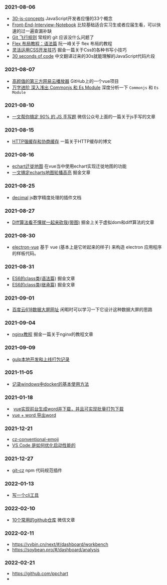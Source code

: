 

### 2021-08-06

- [30-js-concepts](https://github.com/stephentian/33-js-concepts) JavaScript开发者应懂的33个概念
- [Front-End-Interview-Notebook](https://github.com/CavsZhouyou/Front-End-Interview-Notebook) 比较基础适合实习生或者应届生看，可以快速的过一遍查漏补缺
- [Git 飞行规则](https://github.com/k88hudson/git-flight-rules/blob/master/README_zh-CN.md) 常规的 git 应该没什么问题了
- [Flex 布局教程：语法篇](http://www.ruanyifeng.com/blog/2015/07/flex-grammar.html) 阮一峰关于 flex 布局的教程
- [灵活运用CSS开发技巧](https://juejin.cn/post/6844903926110617613)  掘金一篇关于Css的各种书写小技巧
- [30 seconds of code](http://www.html.cn/30-seconds-of-code/) 中文翻译过来的30s就能理解的JavaScript代码片段



### 	2021-08-07

- [高颜值的第三方网易云播放器](https://github.com/qier222/YesPlayMusic) GitHub上的一个vue项目
- [万字进阶  深入浅出 Commonjs 和 Es Module](https://juejin.cn/post/6994224541312483336)  深度分析一下 `Commonjs` 和 `Es Module`

### 2021-08-10

-   [一文帮你搞定 90% 的 JS 手写题](https://mp.weixin.qq.com/s/gpZmJ2ZljlW83Pb-TCnm3A) 微信公众号上面的一篇关于js手写的文章  

### 2021-08-15

- [HTTP强缓存和协商缓存](https://segmentfault.com/a/1190000008956069) 一篇关于HTTP缓存的博文

### 2021-08-16

- [echart迁徙地图](https://blog.csdn.net/m0_49304996/article/details/118702290?spm=1001.2014.3001.5501)  在vue当中使用echart实现迁徙地图的功能
- [一文搞定echarts地图轮播高亮](https://juejin.cn/post/6997978246839042079#heading-6)  掘金文章

### 2021-08-25

- [decimal](https://mikemcl.github.io/decimal.js/#toFixed) js数字精度处理的插件文档

### 2021-08-27

- [DIff算法看不懂就一起来砍我(带图)](https://juejin.cn/post/7000266544181674014)  掘金上关于虚拟dom和diff算法的文章

### 2021-08-30

- [electron-vue](https://simulatedgreg.gitbooks.io/electron-vue/content/cn/)  基于 vue (基本上是它听起来的样子) 来构造 electron 应用程序的样板代码。

### 2021-08-31

- [ES6的class类(语法篇)](https://juejin.cn/post/7000891889465425957)  掘金文章
- [ES6的class类(继承篇)](https://juejin.cn/post/7001284277291712526) 掘金文章

### 2021-09-01

- [百度云618数据大屏网址](https://sugar.aipage.com/dashboard/5f81db321ff3e080e9f09168c923854f)   闲暇时可以学习一下它设计这种数据大屏的思路

### 2021-09-04

- [nginx教程](https://juejin.cn/post/6844903944267759624#heading-2)  掘金一篇关于nginx的教程文章

### 2021-09-09

- [gulp本地开发和上线打包记录](https://www.rinbowli.cn/article/5ff2c62f2191750ca0499915)

### 2021-11-05

- [记录windows中docker的基本使用方法](https://juejin.cn/post/6844903844451713031#comment)

### 2021-01-18

- ​	[vue实现前台生成word并下载，并且可实现批量打包下载](https://blog.csdn.net/baidu_36668721/article/details/115211615?spm=1001.2014.3001.5501)
- [vue + word 导出word](https://gitee.com/xhxdd/vue-export-word)

### 2021-12-21

- [cz-conventional-emoji](https://www.npmjs.com/package/cz-conventional-emoji)
- [VS Code 是如何优化启动性能的](https://fed.taobao.org/blog/taofed/do71ct/wpsf10/?spm=taofed.blogs.blog-list.1.31905ac8ZCJlFf)

### 2021-12-27

- [git-cz](https://www.npmjs.com/package/git-cz) npm 代码规范插件

### 2022-01-13

- [写一个cli工具](https://mp.weixin.qq.com/s/Il0oA09wNw8gag94WabbqQ)

### 2022-02-10

- [10个常用的github仓库](https://mp.weixin.qq.com/s/v6cn8ezmtVqd77xPqfY5NA) 微信文章

### 2022-02-11

- https://vvbin.cn/next/#/dashboard/workbench
- https://soybean.pro/#/dashboard/analysis

### 2022-02-21

- https://github.com/ppchart
- 
